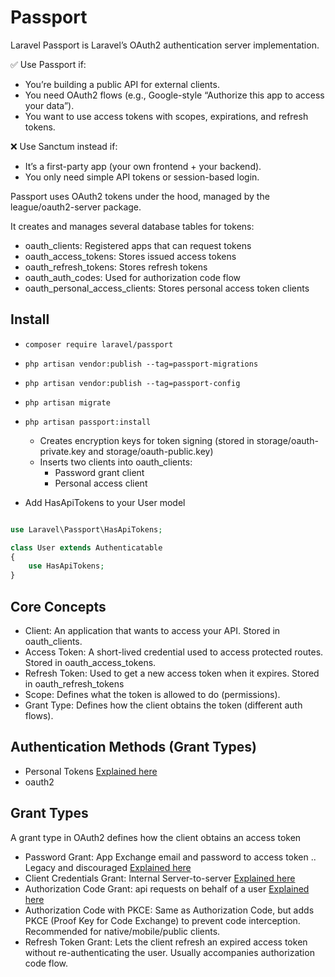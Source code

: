 # Passport

Laravel Passport is Laravel’s OAuth2 authentication server implementation.


✅ Use Passport if:
- You’re building a public API for external clients.
- You need OAuth2 flows (e.g., Google-style “Authorize this app to access your data”).
- You want to use access tokens with scopes, expirations, and refresh tokens.


❌ Use Sanctum instead if:
- It’s a first-party app (your own frontend + your backend).
- You only need simple API tokens or session-based login.


Passport uses OAuth2 tokens under the hood, managed by the league/oauth2-server package.

It creates and manages several database tables for tokens:


- oauth_clients: Registered apps that can request tokens
- oauth_access_tokens: Stores issued access tokens
- oauth_refresh_tokens: Stores refresh tokens
- oauth_auth_codes: Used for authorization code flow
- oauth_personal_access_clients: Stores personal access token clients


## Install

- `composer require laravel/passport`
- `php artisan vendor:publish --tag=passport-migrations`
- `php artisan vendor:publish --tag=passport-config`
- `php artisan migrate`
- `php artisan passport:install`
    - Creates encryption keys for token signing (stored in storage/oauth-private.key and storage/oauth-public.key)
    - Inserts two clients into oauth_clients:
        - Password grant client
        - Personal access client

- Add HasApiTokens to your User model
```php

use Laravel\Passport\HasApiTokens;

class User extends Authenticatable
{
    use HasApiTokens;
}

```



## Core Concepts

- Client: An application that wants to access your API. Stored in oauth_clients.
- Access Token: A short-lived credential used to access protected routes. Stored in oauth_access_tokens.
- Refresh Token: Used to get a new access token when it expires. Stored in oauth_refresh_tokens
- Scope: Defines what the token is allowed to do (permissions).
- Grant Type: Defines how the client obtains the token (different auth flows).




## Authentication Methods (Grant Types)

- Personal Tokens [Explained here](./passport/personal_token.md)
- oauth2


## Grant Types

A grant type in OAuth2 defines how the client obtains an access token

- Password Grant: App Exchange email and password to access token .. Legacy and discouraged [Explained here](./passport/password_grant.md)
- Client Credentials Grant: Internal Server-to-server [Explained here](./passport/client_credentials.md)
- Authorization Code Grant: api requests on behalf of a user [Explained here](./passport/authorization_code.md)
- Authorization Code with PKCE: Same as Authorization Code, but adds PKCE (Proof Key for Code Exchange) to prevent code interception. Recommended for native/mobile/public clients.
- Refresh Token Grant: Lets the client refresh an expired access token without re-authenticating the user. Usually accompanies authorization code flow.